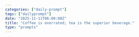 ```yaml
---
categories: ["daily-prompt"]
tags: ["dailyprompt"]
date: "2025-11-11T06:00:00Z"
title: "Coffee is overrated; tea is the superior beverage."
type: "prompts"
---
```

